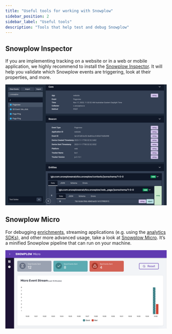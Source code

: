 ```yaml
---
title: "Useful tools for working with Snowplow"
sidebar_position: 2
sidebar_label: "Useful tools"
description: "Tools that help test and debug Snowplow"
---
```


## Snowplow Inspector

If you are implementing tracking on a website or in a web or mobile application, we highly recommend to install the [Snowplow Inspector](/docs/data-product-studio/data-quality/snowplow-inspector/index.md). It will help you validate which Snowplow events are triggering, look at their properties, and more.

![Snowplow Inspector screenshot](../../data-product-studio/data-quality/snowplow-inspector/images/using-poplin-chrome-extension.png)

## Snowplow Micro

For debugging [enrichments](/docs/pipeline/enrichments/index.md), streaming applications (e.g. using the [analytics SDKs](/docs/destinations/analytics-sdk/index.md)), and other more advanced usage, take a look at [Snowplow Micro](/docs/data-product-studio/data-quality/snowplow-micro/index.md). It’s a minified Snowplow pipeline that can run on your machine.

![Snowplow Micro screenshot](../../data-product-studio/data-quality/snowplow-micro/images/overview.png)
